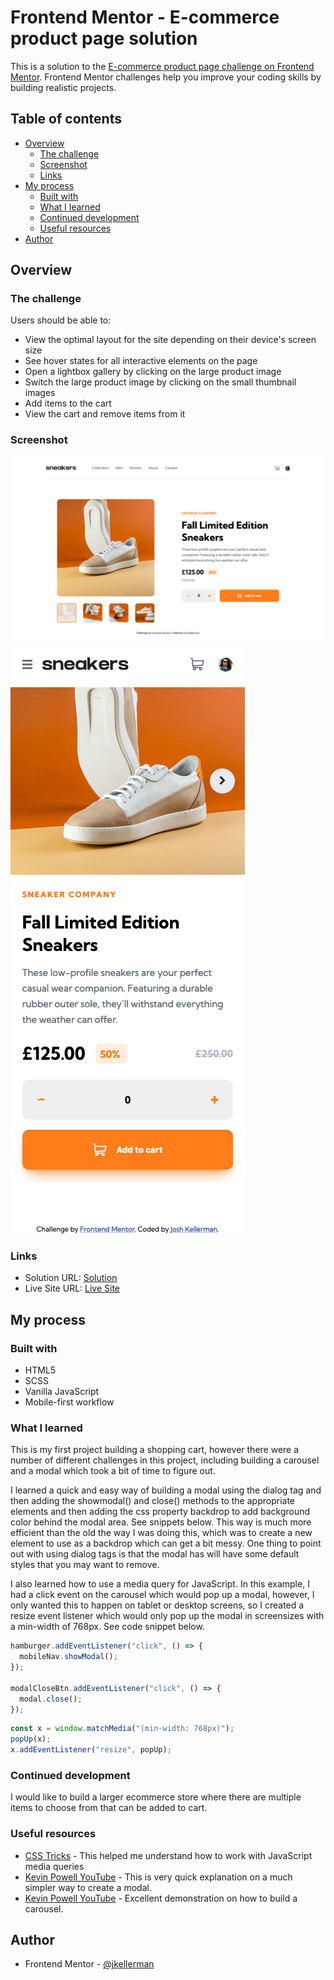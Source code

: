 # Frontend Mentor - E-commerce product page solution

This is a solution to the [E-commerce product page challenge on Frontend Mentor](https://www.frontendmentor.io/challenges/ecommerce-product-page-UPsZ9MJp6). Frontend Mentor challenges help you improve your coding skills by building realistic projects.

## Table of contents

- [Overview](#overview)
  - [The challenge](#the-challenge)
  - [Screenshot](#screenshot)
  - [Links](#links)
- [My process](#my-process)
  - [Built with](#built-with)
  - [What I learned](#what-i-learned)
  - [Continued development](#continued-development)
  - [Useful resources](#useful-resources)
- [Author](#author)

## Overview

### The challenge

Users should be able to:

- View the optimal layout for the site depending on their device's screen size
- See hover states for all interactive elements on the page
- Open a lightbox gallery by clicking on the large product image
- Switch the large product image by clicking on the small thumbnail images
- Add items to the cart
- View the cart and remove items from it

### Screenshot

![desktop](images/screenshots/screenshot%201.png)
![mobile](images/screenshots/screenshot%202.png)

### Links

- Solution URL: [Solution](https://github.com/jkellerman/ecommerce-product-page-main)
- Live Site URL: [Live Site](https://jkellerman.github.io/ecommerce-product-page-main/)

## My process

### Built with

- HTML5
- SCSS
- Vanilla JavaScript
- Mobile-first workflow

### What I learned

This is my first project building a shopping cart, however there were a number of different challenges in this project, including building a carousel and a modal which took a bit of time to figure out.

I learned a quick and easy way of building a modal using the dialog tag and then adding the showmodal() and close() methods to the appropriate elements and then adding the css property backdrop to add background color behind the modal area. See snippets below. This way is much more efficient than the old the way I was doing this, which was to create a new element to use as a backdrop which can get a bit messy. One thing to point out with using dialog tags is that the modal has will have some default styles that you may want to remove.

I also learned how to use a media query for JavaScript. In this example, I had a click event on the carousel which would pop up a modal, however, I only wanted this to happen on tablet or desktop screens, so I created a resize event listener which would only pop up the modal in screensizes with a min-width of 768px. See code snippet below.

```js
hamburger.addEventListener("click", () => {
  mobileNav.showModal();
});

modalCloseBtn.addEventListener("click", () => {
  modal.close();
});
```

```js
const x = window.matchMedia("(min-width: 768px)");
popUp(x);
x.addEventListener("resize", popUp);
```

### Continued development

I would like to build a larger ecommerce store where there are multiple items to choose from that can be added to cart.

### Useful resources

- [CSS Tricks](https://css-tricks.com/working-with-javascript-media-queries/) - This helped me understand how to work with JavaScript media queries
- [Kevin Powell YouTube](https://www.youtube.com/watch?v=hGRzVoaXqJI&list=PL-2rGHvBxh36Bl449sRuOjnT_WjZimeCs&index=16) - This is very quick explanation on a much simpler way to create a modal.
- [Kevin Powell YouTube](https://www.youtube.com/watch?v=VYsVOamdB0g&list=PL-2rGHvBxh36Bl449sRuOjnT_WjZimeCs&index=14&t=1133s) - Excellent demonstration on how to build a carousel.

## Author

- Frontend Mentor - [@jkellerman](https://www.frontendmentor.io/profile/jkellerman)
